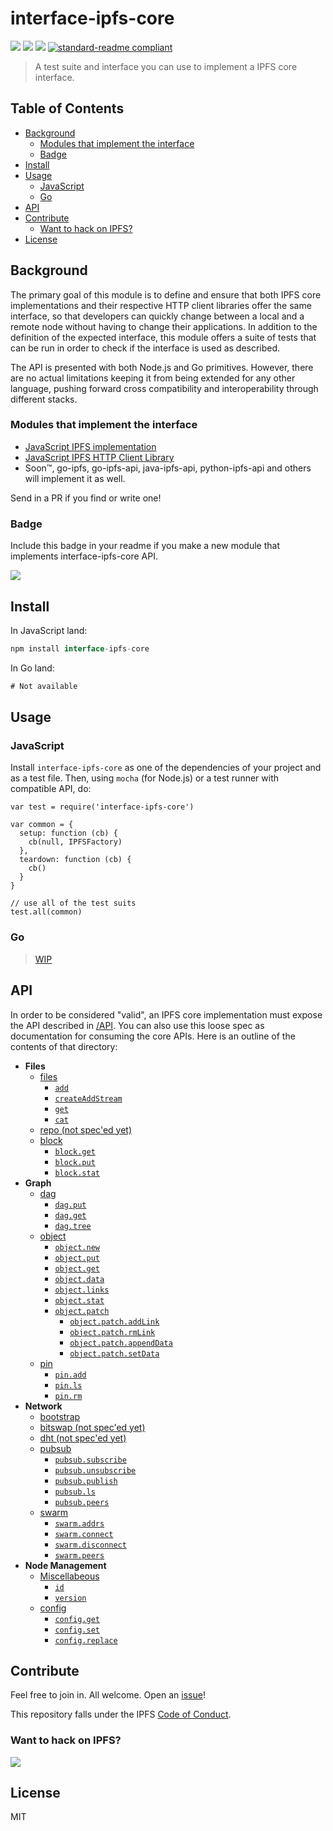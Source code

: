 # interface-ipfs-core

[![](https://img.shields.io/badge/made%20by-Protocol%20Labs-blue.svg?style=flat-square)](http://ipn.io)
[![](https://img.shields.io/badge/freenode-%23ipfs-blue.svg?style=flat-square)](http://webchat.freenode.net/?channels=%23ipfs)
[![](https://img.shields.io/badge/project-IPFS-blue.svg?style=flat-square)](http://ipfs.io/)
[![standard-readme compliant](https://img.shields.io/badge/standard--readme-OK-green.svg?style=flat-square)](https://github.com/RichardLitt/standard-readme)

> A test suite and interface you can use to implement a IPFS core interface.

## Table of Contents

- [Background](#background)
  - [Modules that implement the interface](#modules-that-implement-the-interface)
  - [Badge](#badge)
- [Install](#install)
- [Usage](#usage)
  - [JavaScript](#nodejs)
  - [Go](#go)
- [API](#api)
- [Contribute](#contribute)
  - [Want to hack on IPFS?](#want-to-hack-on-ipfs)
- [License](#license)

## Background

The primary goal of this module is to define and ensure that both IPFS core implementations and their respective HTTP client libraries offer the same interface, so that developers can quickly change between a local and a remote node without having to change their applications. In addition to the definition of the expected interface, this module offers a suite of tests that can be run in order to check if the interface is used as described.

The API is presented with both Node.js and Go primitives. However, there are no actual limitations keeping it from being extended for any other language, pushing forward cross compatibility and interoperability through different stacks.

### Modules that implement the interface

- [JavaScript IPFS implementation](https://github.com/ipfs/js-ipfs)
- [JavaScript IPFS HTTP Client Library](https://github.com/ipfs/js-ipfs-api)
- Soon™, go-ipfs, go-ipfs-api, java-ipfs-api, python-ipfs-api and others will implement it as well.

Send in a PR if you find or write one!

### Badge

Include this badge in your readme if you make a new module that implements interface-ipfs-core API.

![](/img/badge.png)

## Install

In JavaScript land:
```js
npm install interface-ipfs-core
```

In Go land:

```go
# Not available
```

## Usage

### JavaScript

Install `interface-ipfs-core` as one of the dependencies of your project and as a test file. Then, using `mocha` (for Node.js) or a test runner with compatible API, do:

```
var test = require('interface-ipfs-core')

var common = {
  setup: function (cb) {
    cb(null, IPFSFactory)
  },
  teardown: function (cb) {
    cb()
  }
}

// use all of the test suits
test.all(common)
```

### Go

> [WIP](https://github.com/ipfs/interface-ipfs-core/issues/66)

## API

In order to be considered "valid", an IPFS core implementation  must expose the API described in [/API](/API). You can also use this loose spec as documentation for consuming the core APIs. Here is an outline of the contents of that directory:

- **Files**
  - [files](/API/files)
    - [`add`](/API/files#add)
    - [`createAddStream`](/API/files#createaddstream)
    - [`get`](/API/files#get)
    - [`cat`](/API/files#cat)
  - [repo (not spec'ed yet)](/API/repo)
  - [block](/API/block)
    - [`block.get`](/API/block#get)
    - [`block.put`](/API/block#put)
    - [`block.stat`](/API/block#stat)
- **Graph**
  - [dag](/API/dag)
    - [`dag.put`](/API/dag#dagput)
    - [`dag.get`](/API/dag#dagget)
    - [`dag.tree`](/API/dag#dagtree)
  - [object](/API/object)
    - [`object.new`](/API/object#objectnew)
    - [`object.put`](/API/object#objectput)
    - [`object.get`](/API/object#objectget)
    - [`object.data`](/API/object#objectdata)
    - [`object.links`](/API/object#objectlinks)
    - [`object.stat`](/API/object#objectstat)
    - [`object.patch`](/API/object#objectpatch)
      - [`object.patch.addLink`](/API/object#objectpatchaddlink)
      - [`object.patch.rmLink`](/API/object#objectpatchrmlink)
      - [`object.patch.appendData`](/API/object#objectpatchappenddata)
      - [`object.patch.setData`](/API/object#objectpatchsetdata)
  - [pin](/API/pin)
    - [`pin.add`](/API/pin#add)
    - [`pin.ls`](/API/pin#ls)
    - [`pin.rm`](/API/pin#rm)
- **Network**
  - [bootstrap](/API/bootstrap)
  - [bitswap (not spec'ed yet)](/API/bitswap)
  - [dht (not spec'ed yet)](/API/dht)
  - [pubsub](/API/pubsub)
    - [`pubsub.subscribe`](/API/pubsub#pubsubsubscribe)
    - [`pubsub.unsubscribe`](/API/pubsub#pubsubunsubscribe)
    - [`pubsub.publish`](/API/pubsub#pubsubpublish)
    - [`pubsub.ls`](/API/pubsub#pubsubls)
    - [`pubsub.peers`](/API/pubsub#pubsubpeers)
  - [swarm](/API/swarm)
    - [`swarm.addrs`](/API/swarm#addrs)
    - [`swarm.connect`](/API/swarm#connect)
    - [`swarm.disconnect`](/API/swarm#disconnect)
    - [`swarm.peers`](/API/swarm#peers)
- **Node Management**
  - [Miscellabeous](/API/miscellaneous)
    - [`id`](/API/generic#id)
    - [`version`](/API/generic#version)
  - [config](/API/config)
    - [`config.get`](/API/config#get)
    - [`config.set`](/API/config#set)
    - [`config.replace`](/API/config#replace)

## Contribute

Feel free to join in. All welcome. Open an [issue](https://github.com/ipfs/interface-ipfs-core/issues)!

This repository falls under the IPFS [Code of Conduct](https://github.com/ipfs/community/blob/master/code-of-conduct.md).

### Want to hack on IPFS?

[![](https://cdn.rawgit.com/jbenet/contribute-ipfs-gif/master/img/contribute.gif)](https://github.com/ipfs/community/blob/master/contributing.md)

## License

MIT

[UnixFS]: https://github.com/ipfs/specs/tree/master/unixfs
